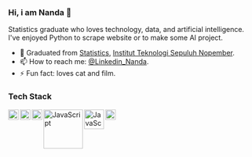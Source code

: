 ### Hi, i am Nanda 👋

Statistics graduate who loves technology, data, and artificial intelligence. I've enjoyed Python to scrape website or to make some AI project.

- 🌱 Graduated from <a href="https://www.its.ac.id/statistika/en/home/">Statistics</a>, <a href="https://www.its.ac.id/">Institut Teknologi Sepuluh Nopember</a>. 
- 📫 How to reach me: <a href="https://www.linkedin.com/in/nanda-novenia-sh">@Linkedin_Nanda</a>. 
- ⚡ Fun fact: loves cat and film.

### Tech Stack
  <a href="https://www.python.org/"><img align="left" alt="JavaScript" title="Python" width="21px" src="https://seeklogo.com/images/P/python-logo-A32636CAA3-seeklogo.com.png" /></a>
  <a href="https://www.r-project.org/"><img align="left" alt="JavaScript" title="R" width="21px" src="https://upload.wikimedia.org/wikipedia/commons/thumb/1/1b/R_logo.svg/1024px-R_logo.svg.png" /></a>
   <a href="https://www.minitab.com/en-us/"><img align="left" alt="JavaScript" title="Minitab" width="21px" src="https://upload.wikimedia.org/wikipedia/commons/d/d2/Minitab_Logo.svg" /></a>
   <a href="https://www.elastic.co/elasticsearch/"><img align="left" alt="JavaScript" title="Elasticsearch" width="80px" src="https://upload.wikimedia.org/wikipedia/commons/f/f4/Elasticsearch_logo.svg" /></a>
   <a href="https://www.elastic.co/kibana/"><img align="left" alt="JavaScript" title="Kibana" width="40px" src="https://www.vectorlogo.zone/logos/elasticco_kibana/elasticco_kibana-ar21.svg" /></a>
  <a href="https://www.ibm.com/products/spss-statistics"><img align="left" alt="JavaScript" title="SPSS" width="21px" src="https://upload.wikimedia.org/wikipedia/en/1/1b/IBM_SPSS_v23.png" /></a>
   <br>
  <br>

